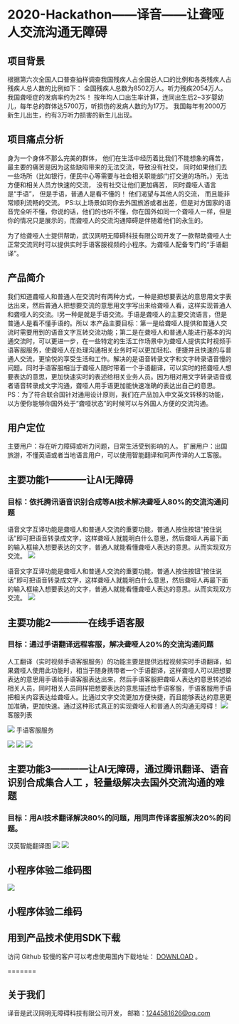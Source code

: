 # 2020-Hackathon——译音——让聋哑人交流沟通无障碍
## 项目背景
根据第六次全国人口普查抽样调查我国残疾人占全国总人口的比例和各类残疾人占残疾人总人数的比例如下：
全国残疾人总数为8502万人。听力残疾2054万人。我国聋哑症的发病率约为2%！ 按年均人口出生率计算，连同出生后2\~3岁婴幼儿，每年总的群体达5700万，听损伤的发病人数约为17万。 我国每年有2000万新生儿出生，约有3万听力损害的新生儿出现。

## 项目痛点分析
身为一个身体不那么完美的群体，
他们在生活中经历着比我们不能想象的痛苦，
最主要的痛苦是因为这些缺陷带来的无法交流，导致没有社交，
同时如果他们去一些场所（比如银行，便民中心等需要与社会相关职能部门打交道的场所。）无法方便和相关人员方快速的交流，
没有社交让他们更加痛苦，
同时聋哑人语言是“手语”，
但是手语，普通人是看不懂的！
他们渴望与其他人的交流，
而且能非常顺利流畅的交流。
PS:以上场景如同你去外国旅游或者出差，但是对方国家的语音完全听不懂，你说的话，他们的也听不懂，你在国外如同一个聋哑人一样，但是你的情况只是展示的，而聋哑人的交流沟通障碍是伴随着他们的永生的。


为了给聋哑人士提供帮助，武汉网明无障碍科技有限公司开发了一款帮助聋哑人士正常交流同时可以提供实时手语客服视频的小程序。为聋哑人配备专门的“手语翻译”。


## 产品简介

我们知道聋哑人和普通人在交流时有两种方式，一种是把想要表达的意思用文字表达出来，然后普通人把想要交流的意思用文字写出来给聋哑人看，这样实现普通人和聋哑人的交流。l另一种是就是手语交流。手语是聋哑人的主要交流语言，但是普通人是看不懂手语的。所以
   本产品主要目标：第一是给聋哑人提供和普通人交流时需要用到的语音文字互转交流功能；第二是在聋哑人和普通人能进行基本的沟通交流时，可以更进一步，在一些特定的生活工作场景中为聋哑人提供实时视频手语客服服务，使聋哑人在处理沟通相关业务时可以更加轻松、便捷并且快速的与普通人交流，更愉悦的享受生活和工作。解决的是语音转录文字和文字转录语音慢的问题。同时手语客服相当于聋哑人随时带着一个手语翻译，可以实时的把聋哑人想要表达的意思，更加快速实时的表述给相关业务人员。因为相对用文字转录语音或者语音转录成文字沟通，聋哑人用手语更加能快速准确的表达出自己的意思。
PS：为了符合联合国针对通用设计原则，我们在产品加入中文英文转移的功能，以方便你能够你国外处于“聋哑状态”的时候可以与外国人方便的交流沟通。


## 用户定位
主要用户：存在听力障碍或听力问题，日常生活受到影响的人。
扩展用户：出国旅游，不懂英语或者当地语言用户，可以使用智能翻译和同声传译的人工客服。

## 主要功能1————让AI无障碍
### 目标：依托腾讯语音识别合成等AI技术解决聋哑人80%的交流沟通问题
语音文字互译功能是聋哑人和普通人交流的重要功能，普通人按住按钮“按住说话”即可把语音转录成文字，这样聋哑人就能明白什么意思，然后聋哑人再最下面的输入框输入想要表达的文字，普通人就能看懂聋哑人表达的意思。从而实现双方交流。
![][image-1]

语音文字互译功能是聋哑人和普通人交流的重要功能，普通人按住按钮“按住说话”即可把语音转录成文字，这样聋哑人就能明白什么意思，然后聋哑人再最下面的输入框输入想要表达的文字，普通人就能看懂聋哑人表达的意思。从而实现双方交流。
![][image-2]


## 主要功能2————在线手语客服
### 目标：通过手语翻译远程客服，解决聋哑人20%的交流沟通问题
 人工翻译（实时视频手语客服服务）的功能主要是提供远程视频实时手语翻译，如果聋哑人使用此功能时，相当于随身携带者一个手语翻译，这样聋哑人可以把想要表达的意思用手语给手语客服表达出来，然后手语客服把聋哑人表达的意思转述给相关人员，同时相关人员同样把想要表达的意思描述给手语客服，手语客服用手语把相关内容表达给聋哑人。比通过文字交流更加方便快捷，而且能够表达的意思更加准确，更加快速。通过这种形式真正的实现聋哑人和普通人的沟通无障碍！
![][image-3]
客服列表

![][image-4]
手语客服服务

![][image-5]
![][image-6]
![][image-7]
## 主要功能3————让AI无障碍，通过腾讯翻译、语音识别合成集合人工 ，轻量级解决去国外交流沟通的难题
### 目标：用AI技术翻译解决80%的问题，用同声传译客服解决20%的问题。
汉英智能翻译图
![][image-8]
![][image-9]

## 小程序体验二维码图
![][image-10]



## 小程序体验二维码

## 用到产品技术使用SDK下载

访问 Github 较慢的客户可以考虑使用国内下载地址： [DOWNLOAD][1] 。

=======
## 关于我们

译音是武汉网明无障碍科技有限公司开发，
邮箱：1244581626@qq.com


[1]:	https://cloud.tencent.com/document/product/647/32689

[image-1]:	img/%E6%99%BA%E8%83%BD%E8%AF%AD%E9%9F%B3%E8%AF%86%E5%88%AB%E5%90%88%E6%88%90.png
[image-2]:	img/%E6%99%BA%E8%83%BD%E8%AF%86%E5%88%AB.png
[image-3]:	img/%E8%BF%9C%E7%A8%8B%E6%89%8B%E8%AF%AD%E7%BF%BB%E8%AF%91%E4%BA%BA%E5%91%98%E5%AE%A2%E6%9C%8D.png
[image-4]:	img/%E5%AE%A2%E6%9C%8D%E5%88%97%E8%A1%A8.png
[image-5]:	img/%E6%89%8B%E8%AF%AD%E5%AE%A2%E6%9C%8D%E6%9C%8D%E5%8A%A11.png
[image-6]:	img/%E6%89%8B%E8%AF%AD%E5%AE%A2%E6%9C%8D%E6%9C%8D%E5%8A%A12.png
[image-7]:	img/%E6%89%8B%E8%AF%AD%E5%AE%A2%E6%9C%8D%E6%9C%8D%E5%8A%A13.png
[image-8]:	img/%E6%B1%89%E8%8B%B1%E6%99%BA%E8%83%BD%E7%BF%BB%E8%AF%911.jpeg
[image-9]:	img/%E6%B1%89%E8%8B%B1%E6%99%BA%E8%83%BD%E7%BF%BB%E8%AF%912.jpeg
[image-10]:	img/%E8%AF%91%E9%9F%B3%E5%B0%8F%E7%A8%8B%E5%BA%8F%E4%BA%8C%E7%BB%B4%E7%A0%81.jpg